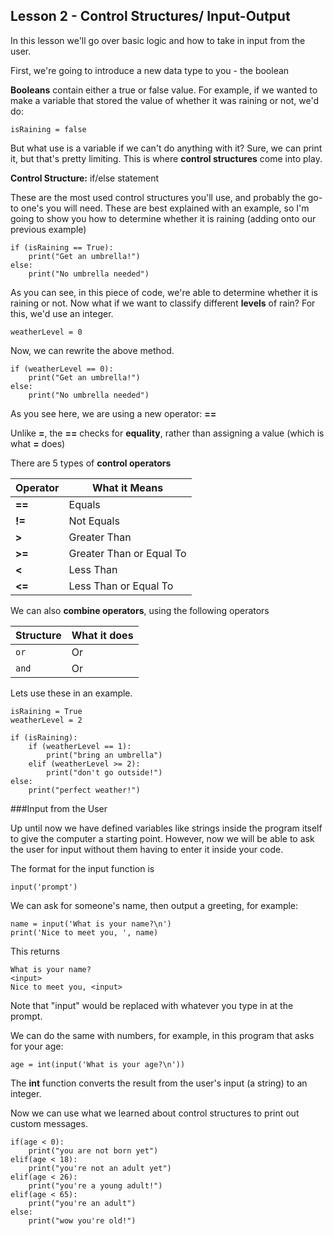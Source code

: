 ## Lesson 2 - Control Structures/ Input-OutputIn this lesson we'll go over basic logic and how to take in input from the user.First, we're going to introduce a new data type to you - the boolean**Booleans** contain either a true or false value. For example, if we wanted to make a variable that stored the value of whether it was raining or not, we'd do:	isRaining = falseBut what use is a variable if we can't do anything with it? Sure, we can print it, but that's pretty limiting. This is where **control structures** come into play.**Control Structure:** if/else statementThese are the most used control structures you'll use, and probably the go-to one's you will need. These are best explained with an example, so I'm going to show you how to determine whether it is raining (adding onto our previous example)	if (isRaining == True):		print("Get an umbrella!")	else:		print("No umbrella needed")		As you can see, in this piece of code, we're able to determine whether it is raining or not. Now what if we want to classify different **levels** of rain? For this, we'd use an integer.	weatherLevel = 0 Now, we can rewrite the above method.	if (weatherLevel == 0):		print("Get an umbrella!")	else:		print("No umbrella needed")As you see here, we are using a new operator: **==**Unlike **=**, the **==** checks for **equality**, rather than assigning a value (which is what **=** does)There are 5 types of **control operators**| Operator | What it Means |         | -------- |-------------|| **==** | Equals|| **!=** | Not Equals|| **>**  | Greater Than|| **>=** | Greater Than or Equal To|| **<**  | Less Than|| **<=**  | Less Than or Equal To|We can also **combine operators**, using the following operators| Structure | What it does|| ------- | -------- | | ```or``` | Or || ```and``` | Or |Lets use these in an example.	isRaining = True	weatherLevel = 2		if (isRaining):		if (weatherLevel == 1):			print("bring an umbrella")		elif (weatherLevel >= 2):			print("don't go outside!")	else:		print("perfect weather!")###Input from the UserUp until now we have defined variables like strings inside the program itself to give the computer a starting point. However, now we will be able to ask the user for input without them having to enter it inside your code.The format for the input function is	input('prompt')We can ask for someone's name, then output a greeting, for example:	name = input('What is your name?\n')	print('Nice to meet you, ', name)This returns		What is your name?	<input>	Nice to meet you, <input>Note that "input" would be replaced with whatever you type in at the prompt.We can do the same with numbers, for example, in this program that asks for your age:	age = int(input('What is your age?\n'))The **int** function converts the result from the user's input (a string) to an integer.Now we can use what we learned about control structures to print out custom messages.	if(age < 0):		print("you are not born yet")	elif(age < 18):		print("you're not an adult yet")	elif(age < 26):		print("you're a young adult!")	elif(age < 65):		print("you're an adult")	else:		print("wow you're old!")				